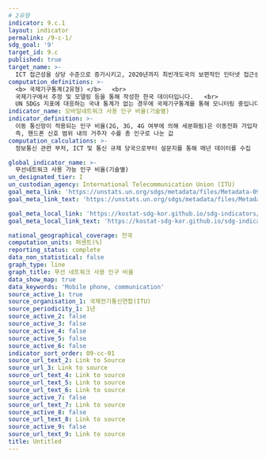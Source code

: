 ```yaml
---
# 2유형 
indicator: 9.c.1
layout: indicator
permalink: /9-c-1/
sdg_goal: '9'
target_id: 9.c
published: true
target_name: >-
  ICT 접근성을 상당 수준으로 증가시키고, 2020년까지 최빈개도국의 보편적인 인터넷 접근성 달성을 위해 노력
computation_definitions: >-
  <b> 국제기구통계(2유형) </b>   <br>
  국제기구에서 추정 및 모델링 등을 통해 작성한 한국 데이터입니다.   <br>
  UN SDGs 지표에 대응하는 국내 통계가 없는 경우에 국제기구통계를 통해 모니터링 중입니다. 
indicator_name: 모바일네트워크 사용 인구 비율(기술별)
indicator_definition: >-
  이동 통신망이 적용되는 인구 비율(2G, 3G, 4G 여부에 의해 세분화됨)은 이동전화 가입자 혹은 사용자인지 여부에 상관없이 이동전화 신호 범위 내에서 거주하고 있는 주민의 비율임
  즉, 핸드폰 신호 범위 내의 거주자 수를 총 인구로 나눈 값
computation_calculations: >-
  정보통신 관련 부처, ICT 및 통신 규제 당국으로부터 설문지를 통해 매년 데이터를 수집

global_indicator_name: >-
  무선네트워크 사용 가능 인구 비율(기술별)
un_designated_tier: I
un_custodian_agency: International Telecommunication Union (ITU)
goal_meta_link: 'https://unstats.un.org/sdgs/metadata/files/Metadata-09-0C-01.pdf'
goal_meta_link_text: 'https://unstats.un.org/sdgs/metadata/files/Metadata-09-0C-01.pdf'

goal_meta_local_link: 'https://kostat-sdg-kor.github.io/sdg-indicators/public/data/Metadata-09-0c-01_KOR.pdf'
goal_meta_local_link_text: 'https://kostat-sdg-kor.github.io/sdg-indicators/public/data/Metadata-09-0c-01_KOR.pdf'

national_geographical_coverage: 전국
computation_units: 퍼센트(%)
reporting_status: complete
data_non_statistical: false
graph_type: line
graph_title: 무선 네트워크 사용 인구 비율
data_show_map: true
data_keywords: 'Mobile phone, communication'
source_active_1: true
source_organisation_1: 국제전기통신연합(ITU)
source_periodicity_1: 1년
source_active_2: false
source_active_3: false
source_active_4: false
source_active_5: false
source_active_6: false
indicator_sort_order: 09-cc-01
source_url_text_2: Link to Source
source_url_3: Link to source
source_url_text_4: Link to source
source_url_text_5: Link to source
source_url_text_6: Link to source
source_active_7: false
source_url_text_7: Link to source
source_active_8: false
source_url_text_8: Link to source
source_active_9: false
source_url_text_9: Link to source
title: Untitled
---
```

